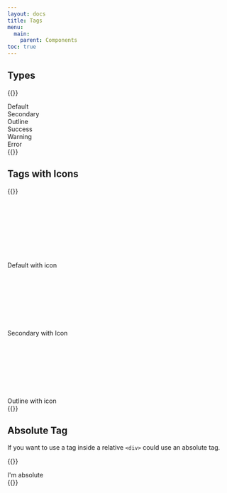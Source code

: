 ```yaml
---
layout: docs
title: Tags
menu:
  main:
    parent: Components
toc: true
---
```


## Types

{{<example>}}
<!-- Default Tag -->
<div class="tag">Default</div>

<!-- Secondary Tag -->
<div class="tag tag-secondary">Secondary</div>

<!-- Outline Tag -->
<div class="tag tag-outline">Outline</div>

<!-- Success Tag -->
<div class="tag tag-success">Success</div>

<!-- Warning Tag -->
<div class="tag tag-warning">Warning</div>

<!-- Error Tag -->
<div class="tag tag-error">Error</div>
{{</example>}}

## Tags with Icons

{{<example>}}
<!-- Default Tag with icon -->
<div class="tag">
  Default with icon
  <svg class="icon icon-small"><use xlink:href="/assets/icons/feather.svg#x"/></svg>
</div>

<!-- Secondary Tag with icon -->
<div class="tag tag-secondary">
  Secondary with Icon
  <svg class="icon icon-small"><use xlink:href="/assets/icons/feather.svg#x"/></svg>
</div>

<!-- Outline Tag with icon -->
<div class="tag tag-outline">
  Outline with icon
  <svg class="icon icon-small"><use xlink:href="/assets/icons/feather.svg#x"/></svg>
</div>
{{</example>}}


## Absolute Tag

If you want to use a tag inside a relative <code>&lt;div&gt;</code> could use an absolute tag.

{{<example>}}
<div class="tag tag-absolute">
  I'm absolute
</div>
{{</example>}}
